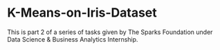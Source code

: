 # K-Means-on-Iris-Dataset
This is part 2 of a series of tasks given by The Sparks Foundation under Data Science & Business Analytics Internship.
